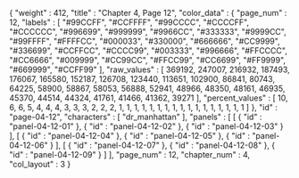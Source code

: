 {
  "weight" : 412,
  "title" : "Chapter 4, Page 12",
  "color_data" : {
    "page_num" : 12,
    "labels" : [
      "#99CCFF",
      "#CCFFFF",
      "#99CCCC",
      "#CCCCFF",
      "#CCCCCC",
      "#996699",
      "#999999",
      "#9966CC",
      "#333333",
      "#9999CC",
      "#99FFFF",
      "#FFFFCC",
      "#000033",
      "#330000",
      "#666666",
      "#CC9999",
      "#336699",
      "#CCFFCC",
      "#CCCC99",
      "#003333",
      "#996666",
      "#FFCCCC",
      "#CC6666",
      "#009999",
      "#CC99CC",
      "#FFCC99",
      "#CC6699",
      "#FF9999",
      "#669999",
      "#CCFF99"
    ],
    "raw_values" : [
      369192,
      247007,
      216932,
      187493,
      176067,
      165580,
      152187,
      126708,
      123440,
      113651,
      102900,
      86841,
      80743,
      64225,
      58900,
      58867,
      58053,
      56888,
      52941,
      48966,
      48350,
      48161,
      46935,
      45370,
      44514,
      44324,
      41761,
      41466,
      41362,
      39271
    ],
    "percent_values" : [
      10,
      6,
      6,
      5,
      4,
      4,
      4,
      3,
      3,
      3,
      2,
      2,
      2,
      1,
      1,
      1,
      1,
      1,
      1,
      1,
      1,
      1,
      1,
      1,
      1,
      1,
      1,
      1,
      1,
      1
    ]
  },
  "id" : "page-04-12",
  "characters" : [
    "dr_manhattan"
  ],
  "panels" : [
    [
      {
        "id" : "panel-04-12-01"
      },
      {
        "id" : "panel-04-12-02"
      },
      {
        "id" : "panel-04-12-03"
      }
    ],
    [
      {
        "id" : "panel-04-12-04"
      },
      {
        "id" : "panel-04-12-05"
      },
      {
        "id" : "panel-04-12-06"
      }
    ],
    [
      {
        "id" : "panel-04-12-07"
      },
      {
        "id" : "panel-04-12-08"
      },
      {
        "id" : "panel-04-12-09"
      }
    ]
  ],
  "page_num" : 12,
  "chapter_num" : 4,
  "col_layout" : 3
}
